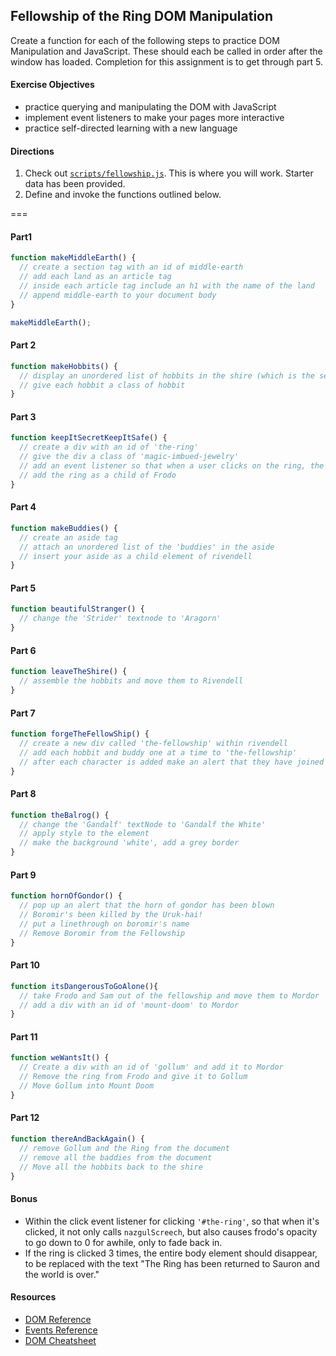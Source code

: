## Fellowship of the Ring DOM Manipulation

Create a function for each of the following steps to practice DOM Manipulation and JavaScript. These should each be called in order after the window has loaded. Completion for this assignment is to get through part 5. 

#### Exercise Objectives

- practice querying and manipulating the DOM with JavaScript
- implement event listeners to make your pages more interactive
- practice self-directed learning with a new language

#### Directions

1. Check out [`scripts/fellowship.js`](scripts/fellowship.js). This is where you will work. Starter data has been provided.
2. Define and invoke the functions outlined below.

===

#### Part1

```js
function makeMiddleEarth() {
  // create a section tag with an id of middle-earth
  // add each land as an article tag
  // inside each article tag include an h1 with the name of the land
  // append middle-earth to your document body
}

makeMiddleEarth();
```

#### Part 2
```js
function makeHobbits() {
  // display an unordered list of hobbits in the shire (which is the second article tag on the page)
  // give each hobbit a class of hobbit
}
```

#### Part 3
```js
function keepItSecretKeepItSafe() {
  // create a div with an id of 'the-ring'
  // give the div a class of 'magic-imbued-jewelry'
  // add an event listener so that when a user clicks on the ring, the nazgulScreech function (provided) is invoked
  // add the ring as a child of Frodo
}
```

#### Part 4

```js
function makeBuddies() {
  // create an aside tag
  // attach an unordered list of the 'buddies' in the aside
  // insert your aside as a child element of rivendell
}
```

#### Part 5

```js
function beautifulStranger() {
  // change the 'Strider' textnode to 'Aragorn'
}
```

#### Part 6
```js
function leaveTheShire() {
  // assemble the hobbits and move them to Rivendell
}
```

#### Part 7

```js
function forgeTheFellowShip() {
  // create a new div called 'the-fellowship' within rivendell
  // add each hobbit and buddy one at a time to 'the-fellowship'
  // after each character is added make an alert that they have joined your party
}
```

#### Part 8

```js
function theBalrog() {
  // change the 'Gandalf' textNode to 'Gandalf the White'
  // apply style to the element
  // make the background 'white', add a grey border
}
```

#### Part 9
```js
function hornOfGondor() {
  // pop up an alert that the horn of gondor has been blown
  // Boromir's been killed by the Uruk-hai!
  // put a linethrough on boromir's name
  // Remove Boromir from the Fellowship
}
```

#### Part 10
```js
function itsDangerousToGoAlone(){
  // take Frodo and Sam out of the fellowship and move them to Mordor
  // add a div with an id of 'mount-doom' to Mordor
}
```

#### Part 11
```js
function weWantsIt() {
  // Create a div with an id of 'gollum' and add it to Mordor
  // Remove the ring from Frodo and give it to Gollum
  // Move Gollum into Mount Doom
}
```

#### Part 12
```js
function thereAndBackAgain() {
  // remove Gollum and the Ring from the document
  // remove all the baddies from the document
  // Move all the hobbits back to the shire
}
```

#### Bonus

- Within the click event listener for clicking `'#the-ring'`, so that when it's clicked, it not only calls `nazgulScreech`, but also causes frodo's opacity to go down to 0 for awhile, only to fade back in.
- If the ring is clicked 3 times, the entire body element should disappear, to be replaced with the text "The Ring has been returned to Sauron and the world is over."

#### Resources

- [DOM Reference](https://developer.mozilla.org/en-US/docs/DOM/DOM_Reference)
- [Events Reference](https://developer.mozilla.org/en-US/docs/Web/Events)
- [DOM Cheatsheet](http://christianheilmann.com/stuff/JavaScript-DOM-Cheatsheet.pdf)
